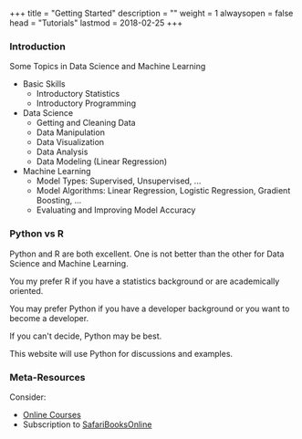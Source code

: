 +++
title = "Getting Started"
description = ""
weight = 1
alwaysopen = false
head = "<label>Tutorials</label>"
lastmod = 2018-02-25
+++

### Introduction

Some Topics in Data Science and Machine Learning

- Basic Skills
  - Introductory Statistics
  - Introductory Programming
- Data Science
  - Getting and Cleaning Data
  - Data Manipulation
  - Data Visualization
  - Data Analysis
  - Data Modeling (Linear Regression)
- Machine Learning
  - Model Types: Supervised, Unsupervised, ...
  - Model Algorithms: Linear Regression, Logistic Regression, Gradient Boosting, ...
  - Evaluating and Improving Model Accuracy

### Python vs R

Python and R are both excellent. One is not better than the other for Data Science and Machine Learning.

You my prefer R if you have a statistics background or are academically oriented. 

You may prefer Python if you have a developer background or you want to become a developer.

If you can't decide, Python may be best. 

This website will use Python for discussions and examples.

### Meta-Resources

Consider:

- [Online Courses](/reviews)
- Subscription to [SafariBooksOnline](https://www.safaribooksonline.com/)